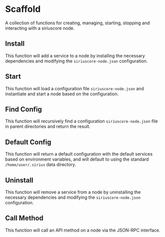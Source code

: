 # Scaffold
A collection of functions for creating, managing, starting, stopping and interacting with a siriuscore node.

## Install
This function will add a service to a node by installing the necessary dependencies and modifying the `siriuscore-node.json` configuration.

## Start
This function will load a configuration file `siriuscore-node.json` and instantiate and start a node based on the configuration.

## Find Config
This function will recursively find a configuration `siriuscore-node.json` file in parent directories and return the result.

## Default Config
This function will return a default configuration with the default services based on environment variables, and will default to using the standard `/home/user/.sirius` data directory.

## Uninstall
This function will remove a service from a node by uninstalling the necessary dependencies and modifying the `siriuscore-node.json` configuration.

## Call Method
This function will call an API method on a node via the JSON-RPC interface.
